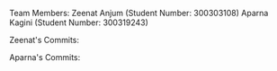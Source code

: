 Team Members:
Zeenat Anjum (Student Number: 300303108)
Aparna Kagini (Student Number: 300319243)

Zeenat's Commits:



Aparna's Commits:

